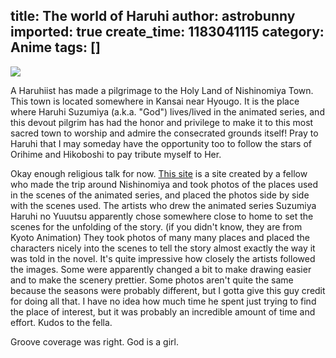 title: The world of Haruhi
author: astrobunny
imported: true
create_time: 1183041115
category: Anime
tags: []
---
 ![](wp-images/old/albums/random/012_haruhi_1600.jpg)  
  
A Haruhiist has made a pilgrimage to the Holy Land of Nishinomiya Town. This town is located somewhere in Kansai near Hyougo. It is the place where Haruhi Suzumiya (a.k.a. "God") lives/lived in the animated series, and this devout pilgrim has had the honor and privilege to make it to this most sacred town to worship and admire the consecrated grounds itself! Pray to Haruhi that I may someday have the opportunity too to follow the stars of Orihime and Hikoboshi to pay tribute myself to Her.  
  
Okay enough religious talk for now. [This site](http://www.rinku.zaq.ne.jp/p_v/haruhi.html) is a site created by a fellow who made the trip around Nishinomiya and took photos of the places used in the scenes of the animated series, and placed the photos side by side with the scenes used. The artists who drew the animated series Suzumiya Haruhi no Yuuutsu apparently chose somewhere close to home to set the scenes for the unfolding of the story. (if you didn't know, they are from Kyoto Animation) They took photos of many many places and placed the characters nicely into the scenes to tell the story almost exactly the way it was told in the novel. It's quite impressive how closely the artists followed the images. Some were apparently changed a bit to make drawing easier and to make the scenery prettier. Some photos aren't quite the same because the seasons were probably different, but I gotta give this guy credit for doing all that. I have no idea how much time he spent just trying to find the place of interest, but it was probably an incredible amount of time and effort. Kudos to the fella.  
  
Groove coverage was right. God is a girl.